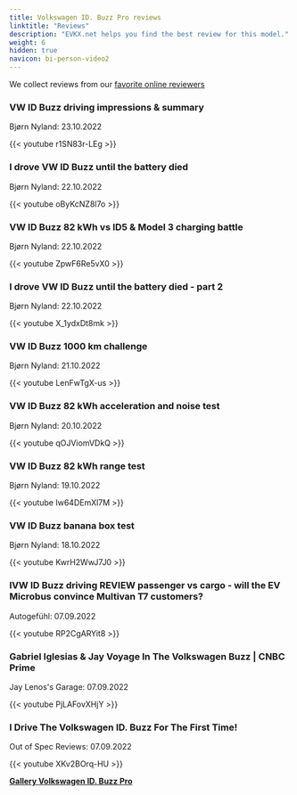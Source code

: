 ```yaml
---
title: Volkswagen ID. Buzz Pro reviews
linktitle: "Reviews"
description: "EVKX.net helps you find the best review for this model."
weight: 6
hidden: true
navicon: bi-person-video2
---
```

We collect reviews from our [favorite online reviewers](../../../../../guides/evreviewers/)

<div class="container text-center shadow p-2 pe-4 mb-5 bg-body-tertiary rounded border">
<h3>VW ID Buzz driving impressions & summary</h3>
<p>Bjørn Nyland: 23.10.2022</p>

{{< youtube r1SN83r-LEg >}}

</div>
<div class="container text-center shadow p-2 pe-4 mb-5 bg-body-tertiary rounded border">
<h3>I drove VW ID Buzz until the battery died</h3>
<p>Bjørn Nyland: 22.10.2022</p>

{{< youtube oByKcNZ8l7o >}}

</div>
<div class="container text-center shadow p-2 pe-4 mb-5 bg-body-tertiary rounded border">
<h3>VW ID Buzz 82 kWh vs ID5 & Model 3 charging battle</h3>
<p>Bjørn Nyland: 22.10.2022</p>

{{< youtube ZpwF6Re5vX0 >}}

</div>
<div class="container text-center shadow p-2 pe-4 mb-5 bg-body-tertiary rounded border">
<h3>I drove VW ID Buzz until the battery died - part 2</h3>
<p>Bjørn Nyland: 22.10.2022</p>

{{< youtube X_1ydxDt8mk >}}

</div>
<div class="container text-center shadow p-2 pe-4 mb-5 bg-body-tertiary rounded border">
<h3>VW ID Buzz 1000 km challenge</h3>
<p>Bjørn Nyland: 21.10.2022</p>

{{< youtube LenFwTgX-us >}}

</div>
<div class="container text-center shadow p-2 pe-4 mb-5 bg-body-tertiary rounded border">
<h3>VW ID Buzz 82 kWh acceleration and noise test</h3>
<p>Bjørn Nyland: 20.10.2022</p>

{{< youtube qOJViomVDkQ >}}

</div>
<div class="container text-center shadow p-2 pe-4 mb-5 bg-body-tertiary rounded border">
<h3>VW ID Buzz 82 kWh range test</h3>
<p>Bjørn Nyland: 19.10.2022</p>

{{< youtube Iw64DEmXl7M >}}

</div>
<div class="container text-center shadow p-2 pe-4 mb-5 bg-body-tertiary rounded border">
<h3>VW ID Buzz banana box test</h3>
<p>Bjørn Nyland: 18.10.2022</p>

{{< youtube KwrH2WwJ7J0 >}}

</div>
<div class="container text-center shadow p-2 pe-4 mb-5 bg-body-tertiary rounded border">
<h3>IVW ID Buzz driving REVIEW passenger vs cargo - will the EV Microbus convince Multivan T7 customers?</h3>
<p>Autogefühl: 07.09.2022</p>

{{< youtube RP2CgARYit8 >}}

</div>
<div class="container text-center shadow p-2 pe-4 mb-5 bg-body-tertiary rounded border">
<h3>Gabriel Iglesias & Jay Voyage In The Volkswagen Buzz | CNBC Prime</h3>
<p>Jay Lenos's Garage: 07.09.2022</p>

{{< youtube PjLAFovXHjY >}}

</div>
<div class="container text-center shadow p-2 pe-4 mb-5 bg-body-tertiary rounded border">
<h3>I Drive The Volkswagen ID. Buzz For The First Time!</h3>
<p>Out of Spec Reviews: 07.09.2022</p>

{{< youtube XKv2BOrq-HU >}}

</div>
<div class="mt-3 mb-3">
<a href="../gallery/" class="text-decoration-none text-black">
<strong><i class="bi-arrow-left"></i>Gallery  </strong>
</a>
<a href="../" class="text-decoration-none text-black float-end">
<strong>Volkswagen ID. Buzz Pro <i class="bi-arrow-right"></i></strong>
</a>
</div>

